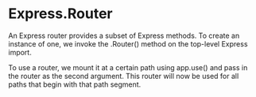 # Express.Router

An Express router provides a subset of Express methods. To create an instance of one, we invoke the .Router() method on the top-level Express import.

To use a router, we mount it at a certain path using app.use() and pass in the router as the second argument. This router will now be used for all paths that begin with that path segment.
